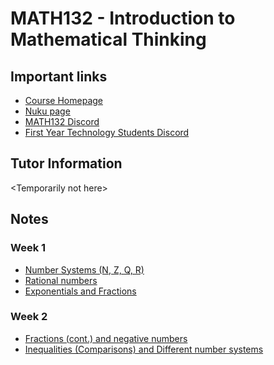 # MATH132 - Introduction to Mathematical Thinking

## Important links

* [Course Homepage](https://www.wgtn.ac.nz/courses/math/132/2025/offering?crn=17150)
* [Nuku page](https://nuku.wgtn.ac.nz/courses/24963)
* [MATH132 Discord](https://discord.gg/AGAah36ayW)
* [First Year Technology Students Discord](https://discord.gg/CzdC6d2WDc)

## Tutor Information

<Temporarily not here\>

## Notes

### Week 1

* [Number Systems (N, Z, Q, R)](./2025-02-24-number-sets.md)
* [Rational numbers](./2025-02-27-rational-numbers.md)
* [Exponentials and Fractions](./2025-02-28-exponentials-and-fractions.md)

### Week 2

* [Fractions (cont.) and negative numbers](./2025-03-03-fractions-and-negative-numbers.md)
* [Inequalities (Comparisons) and Different number systems](./2025-03-06-inequalities-and-different-number-systems.md)
<!-- * [] -->
